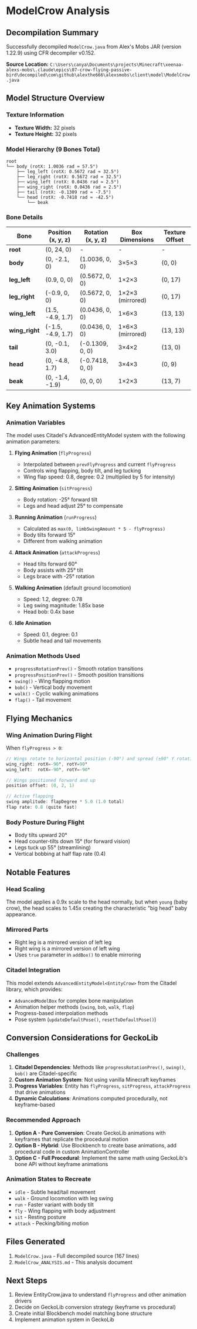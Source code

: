 # ModelCrow Analysis

## Decompilation Summary

Successfully decompiled `ModelCrow.java` from Alex's Mobs JAR (version 1.22.9) using CFR decompiler v0.152.

**Source Location:** `C:\Users\canya\Documents\projects\Minecraft\xeenaa-alexs-mobs\.claude\epics\07-crow-flying-passive-bird\decompiled\com\github\alexthe666\alexsmobs\client\model\ModelCrow.java`

## Model Structure Overview

### Texture Information
- **Texture Width:** 32 pixels
- **Texture Height:** 32 pixels

### Model Hierarchy (9 Bones Total)

```
root
└── body (rotX: 1.0036 rad ≈ 57.5°)
    ├── leg_left (rotX: 0.5672 rad ≈ 32.5°)
    ├── leg_right (rotX: 0.5672 rad ≈ 32.5°)
    ├── wing_left (rotX: 0.0436 rad ≈ 2.5°)
    ├── wing_right (rotX: 0.0436 rad ≈ 2.5°)
    ├── tail (rotX: -0.1309 rad ≈ -7.5°)
    └── head (rotX: -0.7418 rad ≈ -42.5°)
        └── beak
```

### Bone Details

| Bone | Position (x, y, z) | Rotation (x, y, z) | Box Dimensions | Texture Offset |
|------|-------------------|-------------------|----------------|----------------|
| **root** | (0, 24, 0) | - | - | - |
| **body** | (0, -2.1, 0) | (1.0036, 0, 0) | 3×5×3 | (0, 0) |
| **leg_left** | (0.9, 0, 0) | (0.5672, 0, 0) | 1×2×3 | (0, 17) |
| **leg_right** | (-0.9, 0, 0) | (0.5672, 0, 0) | 1×2×3 (mirrored) | (0, 17) |
| **wing_left** | (1.5, -4.9, 1.7) | (0.0436, 0, 0) | 1×6×3 | (13, 13) |
| **wing_right** | (-1.5, -4.9, 1.7) | (0.0436, 0, 0) | 1×6×3 (mirrored) | (13, 13) |
| **tail** | (0, -0.1, 3.0) | (-0.1309, 0, 0) | 3×4×2 | (13, 0) |
| **head** | (0, -4.8, 1.7) | (-0.7418, 0, 0) | 3×4×3 | (0, 9) |
| **beak** | (0, -1.4, -1.9) | (0, 0, 0) | 1×2×3 | (13, 7) |

## Key Animation Systems

### Animation Variables
The model uses Citadel's AdvancedEntityModel system with the following animation parameters:

1. **Flying Animation** (`flyProgress`)
   - Interpolated between `prevFlyProgress` and current `flyProgress`
   - Controls wing flapping, body tilt, and leg tucking
   - Wing flap speed: 0.8, degree: 0.2 (multiplied by 5 for intensity)

2. **Sitting Animation** (`sitProgress`)
   - Body rotation: -25° forward tilt
   - Legs and head adjust 25° to compensate

3. **Running Animation** (`runProgress`)
   - Calculated as `max(0, limbSwingAmount * 5 - flyProgress)`
   - Body tilts forward 15°
   - Different from walking animation

4. **Attack Animation** (`attackProgress`)
   - Head tilts forward 60°
   - Body assists with 25° tilt
   - Legs brace with -25° rotation

5. **Walking Animation** (default ground locomotion)
   - Speed: 1.2, degree: 0.78
   - Leg swing magnitude: 1.85x base
   - Head bob: 0.4x base

6. **Idle Animation**
   - Speed: 0.1, degree: 0.1
   - Subtle head and tail movements

### Animation Methods Used
- `progressRotationPrev()` - Smooth rotation transitions
- `progressPositionPrev()` - Smooth position transitions
- `swing()` - Wing flapping motion
- `bob()` - Vertical body movement
- `walk()` - Cyclic walking animations
- `flap()` - Tail movement

## Flying Mechanics

### Wing Animation During Flight
When `flyProgress > 0`:
```java
// Wings rotate to horizontal position (-90°) and spread (±90° Y rotation)
wing_right: rotX=-90°, rotY=90°
wing_left:  rotX=-90°, rotY=-90°

// Wings positioned forward and up
position offset: (0, 2, 1)

// Active flapping
swing amplitude: flapDegree * 5.0 (1.0 total)
flap rate: 0.8 (quite fast)
```

### Body Posture During Flight
- Body tilts upward 20°
- Head counter-tilts down 15° (for forward vision)
- Legs tuck up 55° (streamlining)
- Vertical bobbing at half flap rate (0.4)

## Notable Features

### Head Scaling
The model applies a 0.9x scale to the head normally, but when `young` (baby crow), the head scales to 1.45x creating the characteristic "big head" baby appearance.

### Mirrored Parts
- Right leg is a mirrored version of left leg
- Right wing is a mirrored version of left wing
- Uses `true` parameter in `addBox()` to enable mirroring

### Citadel Integration
This model extends `AdvancedEntityModel<EntityCrow>` from the Citadel library, which provides:
- `AdvancedModelBox` for complex bone manipulation
- Animation helper methods (`swing`, `bob`, `walk`, `flap`)
- Progress-based interpolation methods
- Pose system (`updateDefaultPose()`, `resetToDefaultPose()`)

## Conversion Considerations for GeckoLib

### Challenges
1. **Citadel Dependencies**: Methods like `progressRotationPrev()`, `swing()`, `bob()` are Citadel-specific
2. **Custom Animation System**: Not using vanilla Minecraft keyframes
3. **Progress Variables**: Entity has `flyProgress`, `sitProgress`, `attackProgress` that drive animations
4. **Dynamic Calculations**: Animations computed procedurally, not keyframe-based

### Recommended Approach
1. **Option A - Pure Conversion**: Create GeckoLib animations with keyframes that replicate the procedural motion
2. **Option B - Hybrid**: Use Blockbench to create base animations, add procedural code in custom AnimationController
3. **Option C - Full Procedural**: Implement the same math using GeckoLib's bone API without keyframe animations

### Animation States to Recreate
- `idle` - Subtle head/tail movement
- `walk` - Ground locomotion with leg swing
- `run` - Faster variant with body tilt
- `fly` - Wing flapping with body adjustment
- `sit` - Resting posture
- `attack` - Pecking/biting motion

## Files Generated
1. `ModelCrow.java` - Full decompiled source (167 lines)
2. `ModelCrow_ANALYSIS.md` - This analysis document

## Next Steps
1. Review EntityCrow.java to understand `flyProgress` and other animation drivers
2. Decide on GeckoLib conversion strategy (keyframe vs procedural)
3. Create initial Blockbench model matching bone structure
4. Implement animation system in GeckoLib
